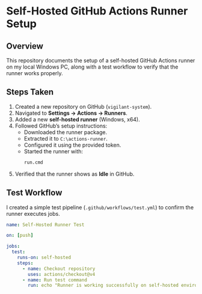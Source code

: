 # Self-Hosted GitHub Actions Runner Setup

## Overview
This repository documents the setup of a self-hosted GitHub Actions runner on my local Windows PC, along with a test workflow to verify that the runner works properly.

## Steps Taken
1. Created a new repository on GitHub (`vigilant-system`).
2. Navigated to **Settings → Actions → Runners**.
3. Added a new **self-hosted runner** (Windows, x64).
4. Followed GitHub’s setup instructions:
   - Downloaded the runner package.
   - Extracted it to `C:\actions-runner`.
   - Configured it using the provided token.
   - Started the runner with:
     ```bash
     run.cmd
     ```
5. Verified that the runner shows as **Idle** in GitHub.

## Test Workflow
I created a simple test pipeline (`.github/workflows/test.yml`) to confirm the runner executes jobs.

```yaml
name: Self-Hosted Runner Test

on: [push]

jobs:
  test:
    runs-on: self-hosted
    steps:
      - name: Checkout repository
        uses: actions/checkout@v4
      - name: Run test command
        run: echo "Runner is working successfully on self-hosted environment!"
